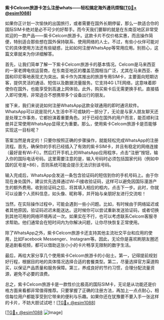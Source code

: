 **紫卡Celcom旅游卡怎么注册whats——轻松搞定海外通讯烦恼[[TG💪+ @esim1088](https://t.me/s/esim1088)]**

如果你正计划一次愉快的出国旅行，或者需要在国外长期停留，那么一款适合你的国际SIM卡绝对是必不可少的好帮手。而今天我们要聊的就是在东南亚地区非常受欢迎的一款产品——紫卡Celcom旅游卡。这款卡片不仅价格实惠，而且操作简便，特别适合那些想在国外保持联系、使用网络的人士。不过，有些小伙伴可能对它的具体使用方法还有些疑惑，比如如何注册WhatsApp等常用应用。别担心，这篇文章就来为你详细解答。

首先，让我们简单了解一下紫卡Celcom旅游卡的基本情况。Celcom是马来西亚的一家老牌电信运营商，在东南亚地区的覆盖范围相当广泛，尤其在马来西亚、泰国和印尼等地表现尤为突出。紫卡作为其推出的旅游专用SIM卡，主要面向短期访客，提供灵活的通话、短信以及数据流量服务。它支持4G LTE网络，这意味着即使你在国外，也能享受到高速上网体验。此外，购买紫卡后无需更换手机，直接插入即可使用，非常适合不想携带多个设备出行的朋友。

接下来，我们来说说如何注册WhatsApp这款全球通用的即时通讯软件。WhatsApp可以说是现代人生活中不可或缺的一部分了，无论是与家人朋友聊天还是处理工作事务，它都扮演着重要角色。对于已经在国外的用户而言，能否顺利注册并正常使用WhatsApp显得尤为重要。那么，使用紫卡Celcom旅游卡是否能够实现这一目标呢？

答案当然是肯定的！只要你按照正确的步骤操作，就能轻松完成WhatsApp的注册流程。首先，确保你的手机已经插入了有效的紫卡SIM卡，并且有稳定的网络连接（最好是有Wi-Fi）。然后打开手机上的WhatsApp应用程序，点击“注册”按钮，输入你的国际电话号码。这里需要注意的是，输入号码时必须包括国家代码（例如中国的区号是+86），否则系统可能会提示无法识别该号码。

输入完成后，WhatsApp会发送一条包含验证码的短信到你的手机号码上。由于你现在身处国外，建议优先选择通过Wi-Fi接收验证码，这样可以避免因国际漫游产生的额外费用。收到验证码之后，将其填入相应的框内，点击下一步。此时，你就可以设置个人资料信息，如头像、昵称等，并开始与亲朋好友进行交流啦！

当然，在实际操作过程中，可能会遇到一些小问题。比如，有时候由于网络延迟或者其他原因，验证码迟迟未能送达。这时候你可以尝试重新发送验证码，或者切换到其他可用的网络环境再试一次。如果实在不行，也可以考虑联系Celcom客服寻求帮助。他们通常会在短时间内为你解决问题，让你尽快恢复正常使用。

除了WhatsApp之外，紫卡Celcom旅游卡还支持其他主流社交平台和应用的使用，比如Facebook Messenger、Instagram等。因此，无论你是喜欢刷朋友圈还是追剧看视频，都可以借助这张小小的卡片畅享无限制的数字生活。

最后，再给大家分享几个使用紫卡Celcom旅游卡的小贴士。第一，记得提前规划好行程，根据目的地的具体情况选择合适的套餐类型。第二，尽量选择官方渠道购买，以保证产品质量和服务保障。第三，养成良好的节约习惯，合理分配流量资源，避免不必要的浪费。

总之，紫卡Celcom旅游卡是一款性价比极高的国际SIM卡，无论是从功能还是价格方面来看都非常值得推荐。只要掌握了正确的注册方法，再加上一点点耐心，相信每位用户都能享受到它带来的便利与乐趣。如果你还在犹豫要不要入手一张这样的卡片，不妨大胆试试吧！[[TG💪+ @esim1088](https://t.me/s/esim1088)]

[[TG💪+ @esim1088](https://t.me/s/esim1088) ![Image](https://i.postimg.cc/4NQfJmqS/Snipaste-2025-05-13-00-14-12.png)]